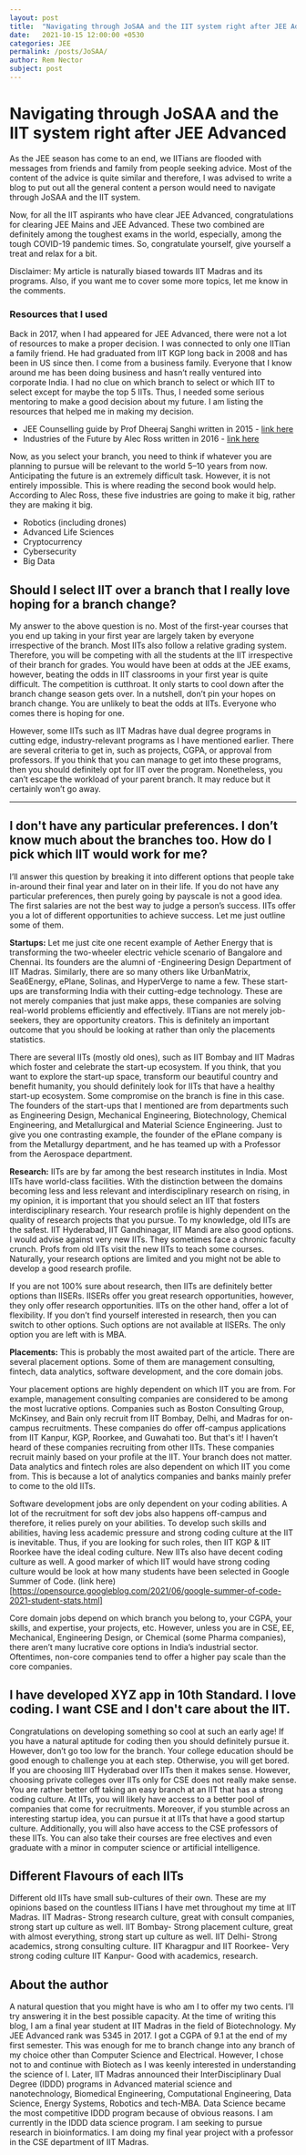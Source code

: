 ```yaml
---
layout: post
title:  "Navigating through JoSAA and the IIT system right after JEE Advanced"
date:   2021-10-15 12:00:00 +0530
categories: JEE
permalink: /posts/JoSAA/
author: Rem Nector
subject: post
---
```


# Navigating through JoSAA and the IIT system right after JEE Advanced

As the JEE season has come to an end, we IITians are flooded with messages from friends and family from people seeking advice. Most of the content of the advice is quite similar and therefore, I was advised to write a blog to put out all the general content a person would need to navigate through JoSAA and the IIT system.

Now, for all the IIT aspirants who have clear JEE Advanced, congratulations for clearing JEE Mains and JEE Advanced. These two combined are definitely among the toughest exams in the world, especially, among the tough COVID-19 pandemic times. So, congratulate yourself, give yourself a treat and relax for a bit.

Disclaimer: My article is naturally biased towards IIT Madras and its programs. Also, if you want me to cover some more topics, let me know in the comments.

### Resources that I used
Back in 2017, when I had appeared for JEE Advanced, there were not a lot of resources to make a proper decision. I was connected to only one IITian a family friend. He had graduated from IIT KGP long back in 2008 and has been in US since then. I come from a business family. Everyone that I know around me has been doing business and hasn’t really ventured into corporate India. I had no clue on which branch to select or which IIT to select except for maybe the top 5 IITs. Thus, I needed some serious mentoring to make a good decision about my future. I am listing the resources that helped me in making my decision.

 - JEE Counselling guide by Prof Dheeraj Sanghi written in 2015 - [link here](https://dsanghi.blogspot.com/2015/06/a-guide-to-jee-counseling-2015.html)
 - Industries of the Future by Alec Ross written in 2016 - [link here](https://www.amazon.in/Industries-Future-Alec-Ross/dp/1476753660)

Now, as you select your branch, you need to think if whatever you are planning to pursue will be relevant to the world 5–10 years from now. Anticipating the future is an extremely difficult task. However, it is not entirely impossible. This is where reading the second book would help. According to Alec Ross, these five industries are going to make it big, rather they are making it big.

 - Robotics (including drones)
 - Advanced Life Sciences
 - Cryptocurrency
 - Cybersecurity
 - Big Data

## Should I select IIT over a branch that I really love hoping for a branch change?
My answer to the above question is no. Most of the first-year courses that you end up taking in your first year are largely taken by everyone irrespective of the branch. Most IITs also follow a relative grading system. Therefore, you will be competing with all the students at the IIT irrespective of their branch for grades. You would have been at odds at the JEE exams, however, beating the odds in IIT classrooms in your first year is quite difficult. The competition is cutthroat. It only starts to cool down after the branch change season gets over. In a nutshell, don’t pin your hopes on branch change. You are unlikely to beat the odds at IITs. Everyone who comes there is hoping for one.

However, some IITs such as IIT Madras have dual degree programs in cutting edge, industry-relevant programs as I have mentioned earlier. There are several criteria to get in, such as projects, CGPA, or approval from professors. If you think that you can manage to get into these programs, then you should definitely opt for IIT over the program. Nonetheless, you can’t escape the workload of your parent branch. It may reduce but it certainly won’t go away.

--- 

## I don't have any particular preferences. I don’t know much about the branches too. How do I pick which IIT would work for me?

I’ll answer this question by breaking it into different options that people take in-around their final year and later on in their life. If you do not have any particular preferences, then purely going by payscale is not a good idea. The first salaries are not the best way to judge a person’s success. IITs offer you a lot of different opportunities to achieve success. Let me just outline some of them.

**Startups:** Let me just cite one recent example of Aether Energy that is transforming the two-wheeler electric vehicle scenario of Bangalore and Chennai. Its founders are the alumni of -Engineering Design Department of IIT Madras. Similarly, there are so many others like UrbanMatrix, Sea6Energy, ePlane, Solinas, and HyperVerge to name a few. These start-ups are transforming India with their cutting-edge technology. These are not merely companies that just make apps, these companies are solving real-world problems efficiently and effectively. IITians are not merely job-seekers, they are opportunity creators. This is definitely an important outcome that you should be looking at rather than only the placements statistics.

There are several IITs (mostly old ones), such as IIT Bombay and IIT Madras which foster and celebrate the start-up ecosystem. If you think, that you want to explore the start-up space, transform our beautiful country and benefit humanity, you should definitely look for IITs that have a healthy start-up ecosystem. Some compromise on the branch is fine in this case. The founders of the start-ups that I mentioned are from departments such as Engineering Design, Mechanical Engineering, Biotechnology, Chemical Engineering, and Metallurgical and Material Science Engineering. Just to give you one contrasting example, the founder of the ePlane company is from the Metallurgy department, and he has teamed up with a Professor from the Aerospace department.

**Research:** IITs are by far among the best research institutes in India. Most IITs have world-class facilities. With the distinction between the domains becoming less and less relevant and interdisciplinary research on rising, in my opinion, it is important that you should select an IIT that fosters interdisciplinary research. Your research profile is highly dependent on the quality of research projects that you pursue. To my knowledge, old IITs are the safest. IIT Hyderabad, IIT Gandhinagar, IIT Mandi are also good options. I would advise against very new IITs. They sometimes face a chronic faculty crunch. Profs from old IITs visit the new IITs to teach some courses. Naturally, your research options are limited and you might not be able to develop a good research profile.

If you are not 100% sure about research, then IITs are definitely better options than IISERs. IISERs offer you great research opportunities, however, they only offer research opportunities. IITs on the other hand, offer a lot of flexibility. If you don’t find yourself interested in research, then you can switch to other options. Such options are not available at IISERs. The only option you are left with is MBA.

**Placements:** This is probably the most awaited part of the article. There are several placement options. Some of them are management consulting, fintech, data analytics, software development, and the core domain jobs.

Your placement options are highly dependent on which IIT you are from. For example, management consulting companies are considered to be among the most lucrative options. Companies such as Boston Consulting Group, McKinsey, and Bain only recruit from IIT Bombay, Delhi, and Madras for on-campus recruitments. These companies do offer off-campus applications from IIT Kanpur, KGP, Roorkee, and Guwahati too. But that's it! I haven’t heard of these companies recruiting from other IITs. These companies recruit mainly based on your profile at the IIT. Your branch does not matter. Data analytics and fintech roles are also dependent on which IIT you come from. This is because a lot of analytics companies and banks mainly prefer to come to the old IITs.

Software development jobs are only dependent on your coding abilities. A lot of the recruitment for soft dev jobs also happens off-campus and therefore, it relies purely on your abilities. To develop such skills and abilities, having less academic pressure and strong coding culture at the IIT is inevitable. Thus, if you are looking for such roles, then IIT KGP & IIT Roorkee have the ideal coding culture. New IITs also have decent coding culture as well. A good marker of which IIT would have strong coding culture would be look at how many students have been selected in Google Summer of Code. 
(link here)[https://opensource.googleblog.com/2021/06/google-summer-of-code-2021-student-stats.html]

Core domain jobs depend on which branch you belong to, your CGPA, your skills, and expertise, your projects, etc. However, unless you are in CSE, EE, Mechanical, Engineering Design, or Chemical (some Pharma companies), there aren’t many lucrative core options in India’s industrial sector. Oftentimes, non-core companies tend to offer a higher pay scale than the core companies. 

## I have developed XYZ app in 10th Standard. I love coding. I want CSE and I don't care about the IIT.

Congratulations on developing something so cool at such an early age! If you have a natural aptitude for coding then you should definitely pursue it. However, don’t go too low for the branch. Your college education should be good enough to challenge you at each step. Otherwise, you will get bored. If you are choosing IIIT Hyderabad over IITs then it makes sense. However, choosing private colleges over IITs only for CSE does not really make sense. You are rather better off taking an easy branch at an IIT that has a strong coding culture. At IITs, you will likely have access to a better pool of companies that come for recruitments. Moreover, if you stumble across an interesting startup idea, you can pursue it at IITs that have a good startup culture. Additionally, you will also have access to the CSE professors of these IITs. You can also take their courses are free electives and even graduate with a minor in computer science or artificial intelligence.

## Different Flavours of each IITs
Different old IITs have small sub-cultures of their own. These are my opinions based on the countless IITians I have met throughout my time at IIT Madras.
IIT Madras- Strong research culture, great with consult companies, strong start up culture as well. 
IIT Bombay- Strong placement culture, great with almost everything, strong start up culture as well.
IIT Delhi- Strong academics, strong consulting culture.
IIT Kharagpur and IIT Roorkee- Very strong coding culture
IIT Kanpur- Good with academics, research.

## About the author
A natural question that you might have is who am I to offer my two cents. I’ll try answering it in the best possible capacity. At the time of writing this blog, I am a final year student at IIT Madras in the field of Biotechnology. My JEE Advanced rank was 5345 in 2017. I got a CGPA of 9.1 at the end of my first semester. This was enough for me to branch change into any branch of my choice other than Computer Science and Electrical. However, I chose not to and continue with Biotech as I was keenly interested in understanding the science of l. Later, IIT Madras announced their InterDisciplinary Dual Degree (IDDD) programs in Advanced material science and nanotechnology, Biomedical Engineering, Computational Engineering, Data Science, Energy Systems, Robotics and tech-MBA. Data Science became the most competitive IDDD program because of obvious reasons. I am currently in the IDDD data science program. I am seeking to pursue research in bioinformatics. I am doing my final year project with a professor in the CSE department of IIT Madras.
